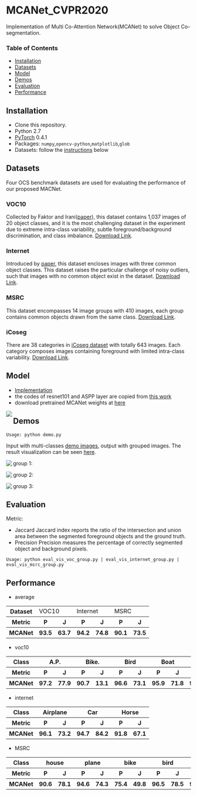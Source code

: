 # MCANet_CVPR2020
Implementation of Multi Co-Attention Network(MCANet) to solve Object Co-segmentation.

### Table of Contents
- <a href='#Installation'>Installation</a>
- <a href='#Datasets'>Datasets</a>
- <a href='#Model'>Model</a>
- <a href='#Demos'>Demos</a>
- <a href='#Evaluation'>Evaluation</a>
- <a href='#Performance'>Performance</a>
&nbsp;
&nbsp;
## Installation
- Clone this repository.
- Python 2.7
- [PyTorch](http://pytorch.org/) 0.4.1 
- Packages: `numpy`,`opencv-python`,`matplotlib`,`glob`
- Datasets: follow the [instructions](#Datasets) below
## Datasets
Four OCS benchmark datasets are used for evaluating the performance of our proposed MACNet.

### VOC10
Collected by Faktor and Irani([paper](https://www.cv-foundation.org/openaccess/content_iccv_2013/papers/Faktor_Co-segmentation_by_Composition_2013_ICCV_paper.pdf)), this dataset contains 1,037 images of 20 object classes, and it is the most challenging dataset in the experiment due to extreme intra-class variability, subtle foreground/background discrimination, and class imbalance. [Download Link](https://drive.google.com/open?id=1V7YRZafySYOPtZ4WiwqM6pUnjc_8TAH7).
### Internet
Introduced by [paper](http://people.csail.mit.edu/mrub/ObjectDiscovery/), this dataset encloses images with three common object classes. This dataset raises the particular challenge of noisy outliers, such that images with no common object exist in the dataset. [Download Link](http://people.csail.mit.edu/mrub/ObjectDiscovery/ObjectDiscovery-data.zip).
### MSRC
This dataset encompasses 14 image groups with 410 images, each group contains common objects drawn from the same class. [Download Link](http://people.csail.mit.edu/mrub/ObjectDiscovery/ObjectDiscovery-data.zip).
### iCoseg
There are 38 categories in [iCoseg dataset](https://www.cc.gatech.edu/~dbatra/papers/bkpcl_cvpr10.pdf) with totally 643 images. Each category composes images containing foreground with limited intra-class variability. [Download Link](http://people.csail.mit.edu/mrub/ObjectDiscovery/ObjectDiscovery-data.zip).

## Model
   
- [Implementation](https://github.com/blankblankblank123/MCANet_CVPR2020_submit/tree/master/libs/models)
- the codes of resnet101 and ASPP layer are copied from [this work](https://github.com/kazuto1011/deeplab-pytorch)
- download pretrained MCANet weights at [here](https://drive.google.com/open?id=1tyM2tJ_LhfCmI3rsliciLidfHk5ploKc)

<img align="left" src= "https://github.com/blankblankblank123/MCANet_CVPR2020_submit/blob/master/doc/model.PNG">

## Demos
```
Usage: python demo.py
```
Input with multi-classes [demo images](https://github.com/blankblankblank123/MCANet_CVPR2020_submit/tree/master/demo_images), output with grouped images. The result visualization can be seen [here](https://github.com/blankblankblank123/MCANet_CVPR2020_submit/tree/master/result/demo).

group 1:
<img align="left" src= "https://github.com/blankblankblank123/MCANet_CVPR2020_submit/blob/master/result/demo/0.png">

group 2:
<img align="left" src= "https://github.com/blankblankblank123/MCANet_CVPR2020_submit/blob/master/result/demo/1.png">

group 3:
<img align="left" src= "https://github.com/blankblankblank123/MCANet_CVPR2020_submit/blob/master/result/demo/2.png">

## Evaluation
Metric:
- Jaccard
Jaccard index reports the ratio of the intersection and union area between the segmented foreground objects and the ground truth.
- Precision
Precision measures the percentage of correctly segmented object and background pixels.
```
Usage: python eval_vis_voc_group.py | eval_vis_internet_group.py | eval_vis_msrc_group.py
```

## Performance
- average
<table>
    <tr>
        <th>Dataset</th>
        <td colspan="2">VOC10</td>
        <td colspan="2">Internet</td>
        <td colspan="2">MSRC</td>
    </tr>
    <tr>
        <th> Metric</th>
        <th>P</th>
        <th>J</th>
        <th>P</th>
        <th>J</th>
        <th>P</th>
        <th>J</th>
    </tr>
    <tr>
        <th> MCANet</th>
        <th>93.5</th>
        <th>63.7</th>
        <th>94.2</th>
        <th>74.8</th>
        <th>90.1</th>
        <th>73.5</th>
    </tr>
   
</table>

- voc10
<table>
    <tr>
        <th> Class</th>
        <th colspan="2">A.P.</th>
        <th colspan="2">Bike.</th>
        <th colspan="2">Bird</th>
        <th colspan="2">Boat</th>
        <th colspan="2">Bottle</th>
        <th colspan="2">Bus.</th>
        <th colspan="2">Car</th>
        <th colspan="2">Cat</th>
        <th colspan="2">Chair</th>
        <th colspan="2">Cow</th>
        <th colspan="2">D.T.</th>
        <th colspan="2">Dog</th>
        <th colspan="2">Horse</th>
        <th colspan="2">M.B.</th>
        <th colspan="2">P.S.</th>
        <th colspan="2">P.P.</th>
        <th colspan="2">Sheep</th>
        <th colspan="2">Sofa</th>
        <th colspan="2">Train</th>
        <th colspan="2">TV</th>
    </tr>
    <tr>
        <th> Metric</th>
        <th>P</th>
        <th>J</th>
        <th>P</th>
        <th>J</th>
        <th>P</th>
        <th>J</th>
        <th>P</th>
        <th>J</th>
        <th>P</th>
        <th>J</th>
        <th>P</th>
        <th>J</th>
        <th>P</th>
        <th>J</th>
        <th>P</th>
        <th>J</th>
        <th>P</th>
        <th>J</th>
        <th>P</th>
        <th>J</th>
        <th>P</th>
        <th>J</th>
        <th>P</th>
        <th>J</th>
        <th>P</th>
        <th>J</th>
        <th>P</th>
        <th>J</th>
        <th>P</th>
        <th>J</th>
        <th>P</th>
        <th>J</th>
        <th>P</th>
        <th>J</th>
        <th>P</th>
        <th>J</th>
        <th>P</th>
        <th>J</th>
        <th>P</th>
        <th>J</th>
    </tr>
    <tr>
        <th> MCANet</th>
        <th>97.2</th>
        <th>77.9</th>
        <th>90.7</th>
        <th>13.1</th>
        <th>96.6</th>
        <th>73.1</th>
        <th>95.9</th>
        <th>71.8</th>
        <th>94.6</th>
        <th>72.1</th>
        <th>94.5</th>
        <th>84.2</th>
        <th>95.3</th>
        <th>82.0</th>
        <th>95.0</th>
        <th>77.8</th>
        <th>89.7</th>
        <th>39.2</th>
        <th>95.8</th>
        <th>78.4</th>
        <th>86.6</th>
        <th>15.7</th>
        <th>95.3</th>
        <th>72.1</th>
        <th>94.7</th>
        <th>73.3</th>
        <th>92.9</th>
        <th>69.7</th>
        <th>93.7</th>
        <th>56.1</th>
        <th>92.1</th>
        <th>51.5</th>
        <th>93.7</th>
        <th>72.3</th>
        <th>88.8</th>
        <th>49.5</th>
        <th>95.3</th>
        <th>79.6</th>
        <th>91.6</th>
        <th>64.5</th>
    </tr>
   
</table>

- internet
<table>
    <tr>
        <th> Class</th>
        <th colspan="2">Airplane</th>
        <th colspan="2">Car</th>
        <th colspan="2">Horse</th>
    </tr>
    <tr>
        <th> Metric</th>
        <th>P</th>
        <th>J</th>
        <th>P</th>
        <th>J</th>
        <th>P</th>
        <th>J</th>
    </tr>
       <tr>
        <th> MCANet</th>
        <th>96.1</th>
        <th>73.2</th>
        <th>94.7</th>
        <th>84.2</th>
        <th>91.8</th>
        <th>67.1</th>
    </tr>
   </table>

- MSRC
<table>
    <tr>
        <th> Class</th>
        <th colspan="2">house</th>
        <th colspan="2">plane</th>
        <th colspan="2">bike</th>
        <th colspan="2">bird</th>
        <th colspan="2">dog</th>
        <th colspan="2">sign</th>
        <th colspan="2">tree</th>
        <th colspan="2">chair</th>
        <th colspan="2">face</th>
        <th colspan="2">flower</th>
        <th colspan="2">car</th>
        <th colspan="2">sheep</th>
        <th colspan="2">cow</th>
        <th colspan="2">cat</th>
    </tr>
    <tr>
        <th> Metric</th>
        <th>P</th>
        <th>J</th>
        <th>P</th>
        <th>J</th>
        <th>P</th>
        <th>J</th>
        <th>P</th>
        <th>J</th>
        <th>P</th>
        <th>J</th>
        <th>P</th>
        <th>J</th>
        <th>P</th>
        <th>J</th>
        <th>P</th>
        <th>J</th>
        <th>P</th>
        <th>J</th>
        <th>P</th>
        <th>J</th>
        <th>P</th>
        <th>J</th>
        <th>P</th>
        <th>J</th>
        <th>P</th>
        <th>J</th>
        <th>P</th>
        <th>J</th>
    </tr>
    <tr>
        <th> MCANet</th>
        <th>90.6</th>
        <th>78.1</th>
        <th>94.6</th>
        <th>74.3</th>
        <th>75.4</th>
        <th>49.8</th>
        <th>96.5</th>
        <th>78.5</th>
        <th>95.6</th>
        <th>82.5</th>
        <th>95.0</th>
        <th>86.4</th>
        <th>66.7</th>
        <th>35.4</th>
        <th>90.8</th>
        <th>67.5</th>
        <th>87.7</th>
        <th>67.7</th>
        <th>91.8</th>
        <th>80.3</th>
        <th>91.5</th>
        <th>81.2</th>
        <th>95.4</th>
        <th>84.3</th>
        <th>94.6</th>
        <th>80.7</th>
        <th>95.2</th>
        <th>82.5</th>
    </tr>
   </table>
